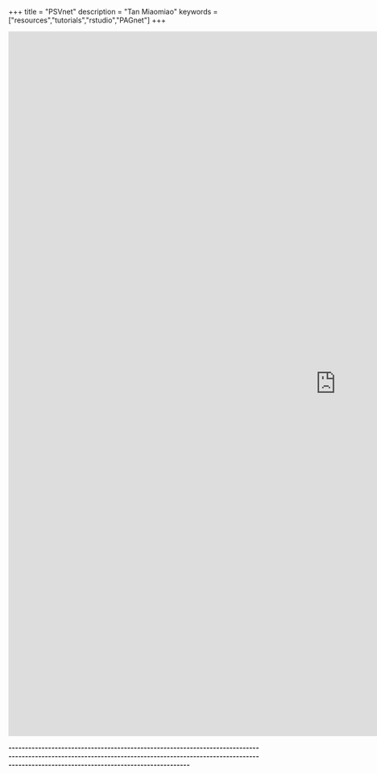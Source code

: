 +++
title = "PSVnet"
description = "Tan Miaomiao"
keywords = ["resources","tutorials","rstudio","PAGnet"]
+++

<div align=left>

  <div class="main-container" id="main" style="width:99%">
 <iframe src="https://miaomitan.shinyapps.io/psvnet/" width=1300 height=1400 frameborder="0">
 
 </iframe>


<br>

**---------------------------------------------------------------------------------------------------------------------------------------------------------------------------------------------------------------**

<br><br><br>
